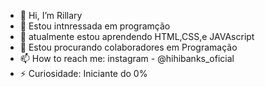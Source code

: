 - 👋 Hi, I’m Rillary 
- 👀 Estou intnressada em programção 
- 🌱 atualmente estou aprendendo HTML,CSS,e JAVAscript
- 💞️ Estou procurando colaboradores em Programação 
- 📫 How to reach me: instagram - @hihibanks_oficial
- ⚡ Curiosidade: Iniciante do 0%

<!---
hihibanks/hihibanks is a ✨ special ✨ repository because its `README.md` (this file) appears on your GitHub profile.
You can click the Preview link to take a look at your changes.
--->
